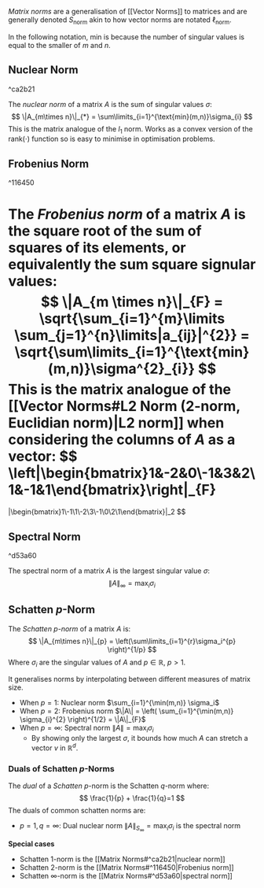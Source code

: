 *Matrix norms* are a generalisation of [[Vector Norms]] to matrices and are generally denoted $S_{\text{norm}}$ akin to how vector norms are notated $\ell_{\text{norm}}$.

In the following notation, min is because the number of singular values is equal to the smaller of $m$ and $n$.
## Nuclear Norm

^ca2b21

The *nuclear norm* of a matrix $A$ is the sum of singular values $\sigma$:
$$
\|A_{m\times n}\|_{*} = \sum\limits_{i=1}^{\text{min}(m,n)}\sigma_{i}
$$
This is the matrix analogue of the $l_{1}$ norm. Works as a convex version of the $\text{rank}(\cdot)$ function so is easy to minimise in optimisation problems.
## Frobenius Norm

^116450

The *Frobenius norm* of a matrix $A$ is the square root of the sum of squares of its elements, or equivalently the sum square signular values:
$$
\|A_{m \times n}\|_{F} = \sqrt{\sum_{i=1}^{m}\limits \sum_{j=1}^{n}\limits|a_{ij}|^{2}} = \sqrt{\sum\limits_{i=1}^{\text{min}(m,n)}\sigma^{2}_{i}}
$$
This is the matrix analogue of the [[Vector Norms#L2 Norm (2-norm, Euclidian norm)|L2 norm]] when considering the columns of $A$ as a vector:
$$
\left\|\begin{bmatrix}1&-2&0\\-1&3&2\\1&-1&1\end{bmatrix}\right\|_{F}
=
\|\begin{bmatrix}1\\-1\\1\\-2\\3\\-1\\0\\2\\1\end{bmatrix}\|_2
$$
## Spectral Norm

^d53a60

The spectral norm of a matrix $A$ is the largest singular value $\sigma$:
$$
\|A\|_{\infty}=\max_{i}\sigma_{i}
$$

## Schatten $p$-Norm
The *Schatten $p$-norm* of a matrix $A$ is:
$$
\|A_{m\times n}\|_{p} = \left(\sum\limits_{i=1}^{r}\sigma_i^{p} \right)^{1/p}
$$Where $\sigma_i$ are the singular values of $A$ and $p \in \mathbb{R},\ p > 1$.

It generalises norms by interpolating between different measures of matrix size. 
* When $p=1$: Nuclear norm $\sum_{i=1}^{\min(m,n)} \sigma_i$
* When $p=2$: Frobenius norm $\|A\| = \left( \sum_{i=1}^{\min(m,n)} \sigma_{i}^{2} \right)^{1/2} = \|A\|_{F}$
* When $p=\infty$: Spectral norm $\|A\|=\max_{i}\sigma_{i}$
	* By showing only the largest $\sigma$, it bounds how much $A$ can stretch a vector $v$ in $\mathbb{R}^{d}$.

### Duals of Schatten $p$-Norms
The *dual* of a *Schatten* $p$-norm is the Schatten $q$-norm where:
$$
\frac{1}{p} + \frac{1}{q}=1
$$
The duals of common schatten norms are:
* $p=1, q=\infty$: Dual nuclear norm $\|A\|_{S_{\infty}} = \max_{i}\sigma_{i}$ is the spectral norm

**Special cases**
* Schatten 1-norm is the [[Matrix Norms#^ca2b21|nuclear norm]]
* Schatten 2-norm is the [[Matrix Norms#^116450|Frobenius norm]]
* Schatten $\infty$-norm is the [[Matrix Norms#^d53a60|spectral norm]]
